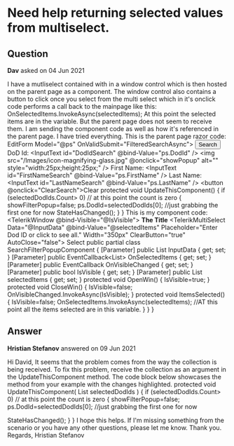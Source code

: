 # Need help returning selected values from multiselect.

## Question

**Dav** asked on 04 Jun 2021

I have a mutliselect contained with in a window control which is then hosted on the parent page as a component. The window control also contains a button to click once you select from the multi select which in it's onclick code performs a call back to the mainpage like this: OnSelectedItems.InvokeAsync(selectedItems); At this point the selected items are in the variable. But the parent page does not seem to receive them. I am sending the component code as well as how it's referenced in the parent page. I have tried everything. This is the parent page razor code: EditForm Model="@ps" OnValidSubmit="FilteredSearchAsync"> <button type="submit">Search</button> <label id="lbldodId"> DoD Id: <InputText id="DodIdSearch" @bind-Value="ps.DodId" /> <img src="/Images/icon-magnifying-glass.jpg" @onclick="showPopup" alt="" style="width:25px;height:25px;" /> </label> <SearchFilterPopupComponent IsVisible="@showFilterPopup" InputData="@dodIdList" selectedItems="@selectedDodIds" OnSelectedItems="@UpdateThisComponent"></SearchFilterPopupComponent> <label id="lblFirstName"> First Name: <InputText id="FirstNameSearch" @bind-Value="ps.FirstName" /> </label> <label id="lblLastName"> Last Name: <InputText id="LastNameSearch" @bind-Value="ps.LastName" /> </label> <button @onclick="ClearSearch">Clear</button> </EditForm> protected void UpdateThisComponent() { if (selectedDodIds.Count> 0) // at this point the count is zero { showFilterPopup=false; ps.DodId=selectedDodIds[0]; //just grabbing the first one for now StateHasChanged(); } } This is my component code: <TelerikWindow @bind-Visible="@IsVisible"> <WindowTitle> <strong>The Title</strong> </WindowTitle> <WindowActions> <WindowAction Name="Minimize" /> <WindowAction Name="Maximize" /> <WindowAction Name="Close" /> </WindowActions> <WindowContent> <TelerikMultiSelect Data="@InputData" @bind-Value="@selectedItems" Placeholder="Enter Dod ID or click to see all." Width="350px" ClearButton="true" AutoClose="false"> </TelerikMultiSelect> <TelerikButton OnClick="@ItemsSelected">Select</TelerikButton> </WindowContent> </TelerikWindow> public partial class SearchFilterPopupComponent { [Parameter] public List<string> InputData { get; set; } [Parameter] public EventCallback<List<string>> OnSelectedItems { get; set; } [Parameter] public EventCallback<bool> OnVisibleChanged { get; set; } [Parameter] public bool IsVisible { get; set; } [Parameter] public List<string> selectedItems { get; set; } protected void OpenWin() { IsVisible=true; } protected void CloseWin() { IsVisible=false; OnVisibleChanged.InvokeAsync(IsVisible); } protected void ItemsSelected() { IsVisible=false; OnSelectedItems.InvokeAsync(selectedItems); //AT this point all the items selected are in this variable. } } }

## Answer

**Hristian Stefanov** answered on 09 Jun 2021

Hi David, It seems that the problem comes from the way the collection is being received. To fix this problem, receive the collection as an argument in the UpdateThisComponent method. The code block below showcases the method from your example with the changes highlighted. protected void UpdateThisComponent( List <string> selectedDodIds )
{
if (selectedDodIds.Count> 0) // at this point the count is zero
{
showFilterPopup=false;
ps.DodId=selectedDodIds[0]; //just grabbing the first one for now

StateHasChanged();
}
} I hope this helps. If I'm missing something from the scenario or you have any other questions, please let me know. Thank you. Regards, Hristian Stefanov
